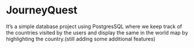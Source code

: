 # JourneyQuest
It’s a simple database project using PostgresSQL where we keep track of the countries visited by the users and display the same in the world map by highlighting the country.(still adding some additional features)
